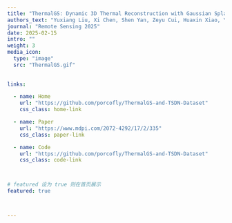 ```yaml
---
title: "ThermalGS: Dynamic 3D Thermal Reconstruction with Gaussian Splatting"
authors_text: "Yuxiang Liu, Xi Chen, Shen Yan, Zeyu Cui, Huaxin Xiao, Yu Liu, **Maojun Zhang**"
journal: "Remote Sensing 2025"
date: 2025-02-15
intro: ""
weight: 3
media_icon:
  type: "image"
  src: "ThermalGS.gif"
 
  
links:

  - name: Home
    url: "https://github.com/porcofly/ThermalGS-and-TSDN-Dataset"
    css_class: home-link

  - name: Paper
    url: "https://www.mdpi.com/2072-4292/17/2/335"
    css_class: paper-link

  - name: Code
    url: "https://github.com/porcofly/ThermalGS-and-TSDN-Dataset"
    css_class: code-link



# featured 设为 true 则在首页展示
featured: true



---
```


